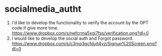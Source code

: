 # socialmedia_autht
1. I'd like to develop the functionality to verify the account by the OPT code if give more time.
https://www.dropbox.com/s/nefcrma5xgi7fss/verification.png?dl=0
2. I would like to develop the social auth and Forgot password.
https://www.dropbox.com/s/c3mq3qcfdujt4yz/Signup%20Screen.png?dl=0